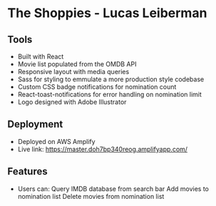 
# The Shoppies - Lucas Leiberman 
## Tools
- Built with React
- Movie list populated from the OMDB API
- Responsive layout with media queries
- Sass for styling to emmulate a more production style codebase
- Custom CSS badge notifications for nomination count
- React-toast-notifications for error handling on nomination limit
- Logo designed with Adobe Illustrator
## Deployment
- Deployed on AWS Amplify
- Live link: https://master.doh7bp340reog.amplifyapp.com/
## Features
- Users can:
 Query IMDB database from search bar
 Add movies to nomination list
 Delete movies from nomination list
 


